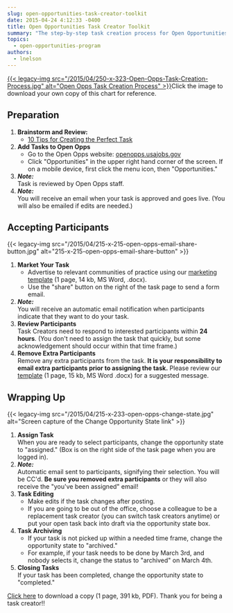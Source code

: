 ```yaml
---
slug: open-opportunities-task-creator-toolkit
date: 2015-04-24 4:12:33 -0400
title: Open Opportunities Task Creator Toolkit
summary: "The step-by-step task creation process for Open Opportunities."
topics:
  - open-opportunities-program
authors:
  - lnelson
---
```


[{{< legacy-img src="/2015/04/250-x-323-Open-Opps-Task-Creation-Process.jpg" alt="Open Opps Task Creation Process" >}}](https://s3.amazonaws.com/digitalgov/_legacy-img/2015/12/Open-Opportunities-Task-Creator-Process1.pdf)Click the image to download your own copy of this chart for reference.

## Preparation

1. **Brainstorm and Review:**
   - [10 Tips for Creating the Perfect Task](https://www.digitalgov.gov/resources/open-opportunities-task-creator-toolkit/10-tips-for-creating-the-perfect-open-opportunity-task/)
2. **Add Tasks to Open Opps**
   - Go to the Open Opps website: [openopps.usajobs.gov](https://openopps.usajobs.gov "Open Opps website")
   - Click "Opportunities" in the upper right hand corner of the screen. If on a mobile device, first click the menu icon, then "Opportunities."
3. **_Note:_** <br />
   Task is reviewed by Open Opps staff.
4. **_Note:_** <br />
   You will receive an email when your task is approved and goes live. (You will also be emailed if edits are needed.)

## Accepting Participants

{{< legacy-img src="/2015/04/215-x-215-open-opps-email-share-button.jpg" alt="215-x-215-open-opps-email-share-button" >}}

1. **Market Your Task**
   - Advertise to relevant communities of practice using our [marketing template](https://s3.amazonaws.com/digitalgov/_legacy-img/2015/04/Open-Opps-Marketing-Email-Template-for-CoPs.docx) (1 page, 14 kb, MS Word, .docx).
   - Use the "share" button on the right of the task page to send a form email.
2. **_Note:_** <br />
   You will receive an automatic email notification when participants indicate that they want to do your task.
3. **Review Participants** <br />
   Task Creators need to respond to interested participants within **24 hours**. (You don't need to assign the task that quickly, but some acknowledgement should occur within that time frame.)
4. **Remove Extra Participants** <br />
   Remove any extra participants from the task. **It is your responsibility to email extra participants prior to assigning the task.** Please review our [template](https://s3.amazonaws.com/digitalgov/_legacy-img/2015/04/Open-Opps-Opportunity-Assigned-to-Someone-Else-Email-Template.docx) (1 page, 15 kb, MS Word .docx) for a suggested message.

## Wrapping Up

{{< legacy-img src="/2015/04/215-x-233-open-opps-change-state.jpg" alt="Screen capture of the Change Opportunity State link" >}}

1. **Assign Task** <br />
   When you are ready to select participants, change the opportunity state to "assigned." (Box is on the right side of the task page when you are logged in).
2. **_Note:_** <br />
   Automatic email sent to participants, signifying their selection. You will be CC'd. **Be sure you removed extra participants** or they will also receive the "you've been assigned" email!
3. **Task Editing**
   - Make edits if the task changes after posting.
   - If you are going to be out of the office, choose a colleague to be a replacement task creator (you can switch task creators anytime) or put your open task back into draft via the opportunity state box.
4. **Task Archiving**
   - If your task is not picked up within a needed time frame, change the opportunity state to "archived."
   - For example, if your task needs to be done by March 3rd, and nobody selects it, change the status to "archived" on March 4th.
5. **Closing Tasks** <br />
   If your task has been completed, change the opportunity state to "completed."

[Click here](https://s3.amazonaws.com/digitalgov/_legacy-img/2015/12/Open-Opportunities-Task-Creator-Process1.pdf "View the Open Opportunities Task Creator Process") to download a copy (1 page, 391 kb, PDF). Thank you for being a task creator!!
